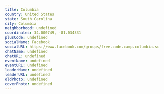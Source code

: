 ```yaml
---
title: Columbia
country: United States
state: South Carolina
city: Columbia
neighborhood: undefined
coordinates: 34.000749, -81.034331
plusCode: undefined
socialName: Facebook
socialURL: https://www.facebook.com/groups/free.code.camp.columbia.sc
chatName: undefined
chatURL: undefined
eventName: undefined
eventURL: undefined
leaderName: undefined
leaderURL: undefined
oldPhoto: undefined
coverPhoto: undefined
---
```


